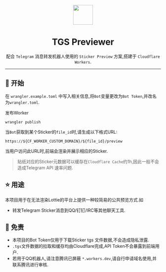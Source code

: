 <p align="center">
<img src="https://i.loli.net/2021/09/25/Q3WA54ifBLp8GTe.gif" style="width:64px"/>
</p>

<div align="center">

# TGS Previewer

配合 `Telegram` 消息转发机器人使用的 `Sticker Preview` 方案,搭建于 `Cloudflare Workers`.
</div>


----

## 🙌 开始
在 `wrangler.example.toml` 中写入相关信息,将`Bot`变量更改为`Bot Token`,并改名为`wrangler.toml`.

发布Worker
```shell
wrangler publish
```

当`Bot`获取到某个Sticker的`file_id`时,请生成以下格式URL:
```
https://${CF_WORKER_CUSTOM_DOMAIN}/${file_id}/preview
```
当用户访问此URL时,前端会渲染并展示相应的Sticker.
> 贴纸对应的Sticker元数据可以缓存在`Cloudflare Cache`约1h,因此一般不会造成Telegram API 速率问题.

## ⭐️ 用途
本项目用于在无法渲染Lottie的平台上提供一种较简易的公共预览方式.如
* 转发Telegram Sticker消息到QQ/钉钉/IRC等其他聊天工具.

## 🤯 免责
* 本项目的Bot Token仅用于下载Sticker tgs 文件数据,不会造成隐私泄露.
* `.tgs`文件数据的拉取和缓存均由Cloudflare完成,API Token不会暴露到前端用户.
* 若用于QQ机器人,请注意腾讯已屏蔽 `*.workers.dev`,请自行申请域名使用,并联系腾讯进行审核.